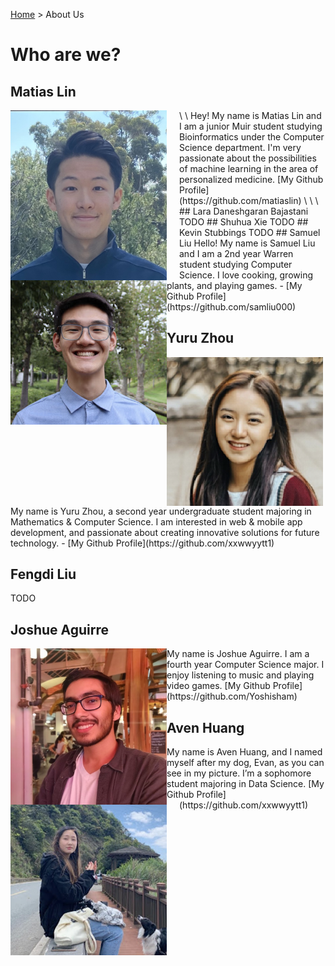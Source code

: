[Home](https://melinucsd.github.io/cse110-team16-tmpwebsite/) > About Us
# Who are we?
## Matias Lin
<img align="left" src="profiles/MatiasLin.jpg" width=250 style="margin-right: 20px;">
\
\
Hey! My name is Matias Lin and I am a junior Muir student studying Bioinformatics under the Computer Science department. I'm very passionate about the possibilities of machine learning in the area of personalized medicine.  
[My Github Profile](https://github.com/matiaslin)  
\
\
\
## Lara Daneshgaran Bajastani
TODO  
## Shuhua Xie
TODO  
## Kevin Stubbings 
TODO  
## Samuel Liu
<img align="left" src="profiles/SamuelLiu.jpg" width=250>
Hello! My name is Samuel Liu and I am a 2nd year Warren student studying Computer Science. I love cooking, growing plants, and playing games. 
 - [My Github Profile](https://github.com/samliu000)  



## Yuru Zhou
<img align="left" src="profiles/YuruZhou.jpg" width=250>
My name is Yuru Zhou, a second year undergraduate student majoring in Mathematics & Computer Science. I am interested in web & mobile app development, and passionate about creating innovative solutions for future technology.
 - [My Github Profile](https://github.com/xxwwyytt1)  

## Fengdi Liu
TODO  
  
## Joshue Aguirre
<img align="left" src="profiles/JoshueAguirre.jpg" width=250>
My name is Joshue Aguirre. I am a fourth year
Computer Science major. I enjoy listening to music and playing video games. 
[My Github Profile](https://github.com/Yoshisham)

## Aven Huang
<img align="left" src="profiles/AvenHuang.jpg" width=250 style="margin-right: 20px;">
My name is Aven Huang, and I named myself after my dog, Evan, as you can see in my picture. I’m a sophomore student majoring in Data Science.  
[My Github Profile](https://github.com/xxwwyytt1)